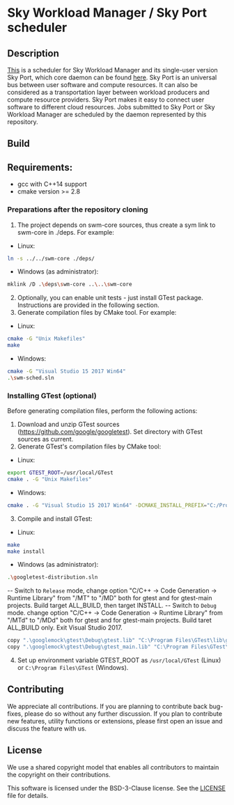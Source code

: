 Sky Workload Manager / Sky Port scheduler
=========================================


## Description

[This](https://github.com/skyworkflows/swm-sched) is a scheduler for Sky Workload Manager and its single-user version Sky Port, which core daemon can be found [here](https://github.com/skyworkflows/swm-core). Sky Port is an universal bus between user software and compute resources. It can also be considered as a transportation layer between workload producers and compute resource providers. Sky Port makes it easy to connect user software to different cloud resources. Jobs submitted to Sky Port or Sky Workload Manager are scheduled by the daemon represented by this repository.


## Build

## Requirements:
* gcc with C++14 support
* cmake version >= 2.8

### Preparations after the repository cloning

1. The project depends on swm-core sources, thus create a sym link to swm-core in ./deps.
For example:
* Linux:
```bash
ln -s ../../swm-core ./deps/
```
* Windows (as administrator):
```bash
mklink /D .\deps\swm-core ..\..\swm-core
```
2. Optionally, you can enable unit tests - just install GTest package.
Instructions are provided in the following section.
3. Generate compilation files by CMake tool. For example:
* Linux:
```bash
cmake -G "Unix Makefiles"
make
```
* Windows:
```bash
cmake -G "Visual Studio 15 2017 Win64"
.\swm-sched.sln
```


### Installing GTest (optional)

Before generating compilation files, perform the following actions:

1. Download and unzip GTest sources (https://github.com/google/googletest).
Set directory with GTest sources as current.
2. Generate GTest's compilation files by CMake tool:
* Linux:
```bash
export GTEST_ROOT=/usr/local/GTest
cmake . -G "Unix Makefiles"
```

* Windows:
```bash
cmake . -G "Visual Studio 15 2017 Win64" -DCMAKE_INSTALL_PREFIX="C:/Program Files/GTest"
```
3. Compile and install GTest:
* Linux:
```bash
make
make install
```
* Windows (as administrator):
```bash
.\googletest-distribution.sln
```
-- Switch to `Release` mode, change option "C/C++ -> Code Generation -> Runtime Library" from "/MT" to "/MD" both for gtest and for gtest-main projects. Build target ALL_BUILD, then target INSTALL.
-- Switch to `Debug` mode. change option "C/C++ -> Code Generation -> Runtime Library" from "/MTd" to "/MDd" both for gtest and for gtest-main projects. Build taret ALL_BUILD only. Exit Visual Studio 2017.
```bash
copy ".\googlemock\gtest\Debug\gtest.lib" "C:\Program Files\GTest\lib\gtestd.lib"
copy ".\googlemock\gtest\Debug\gtest_main.lib" "C:\Program Files\GTest\lib\gtest_maind.lib"
```
4. Set up environment variable GTEST_ROOT as `/usr/local/GTest` (Linux) or `C:\Program Files\GTest` (Windows).


## Contributing

We appreciate all contributions. If you are planning to contribute back bug-fixes, please do so without any further discussion. If you plan to contribute new features, utility functions or extensions, please first open an issue and discuss the feature with us.


## License

We use a shared copyright model that enables all contributors to maintain the copyright on their contributions.

This software is licensed under the BSD-3-Clause license. See the [LICENSE](LICENSE) file for details.
